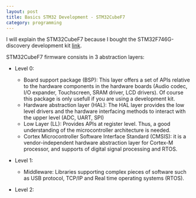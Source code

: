 ```yaml
---
layout: post
title: Basics STM32 Development - STM32CubeF7
category: programming
---
```


I will explain the STM32CubeF7 because I bought the STM32F746G-discovery development kit [link](https://www.st.com/en/evaluation-tools/32f746gdiscovery.html). 

STM32CubeF7 firmware consists in 3 abstraction layers:
- Level 0:
    - Board support package (BSP): This layer offers a set of APIs relative to the hardware components in the hardware boards (Audio codec, I/O expander, Touchscreen, SRAM driver, LCD drivers). Of course this package is only usefull if you are using a development kit. 
    - Hardware abstraction layer (HAL): The HAL layer provides the low level drivers and the hardware interfacing methods to interact with the upper level (ADC, UART, SPI) 
    - Low Layer (LL): Provides APIs at register level. Thus, a good understanding of the microcontroller architecture is needed.  
    - Cortex Microcontroller Software Interface Standard (CMSIS): it is a  vendor-independent hardware abstraction layer for Cortex-M processor, and supports of digital signal processing and RTOS.

- Level 1:
    - Middleware: Libraries supporting complex pieces of software such as USB protocol, TCP/IP and Real time operating systems (RTOS).

- Level 2:
